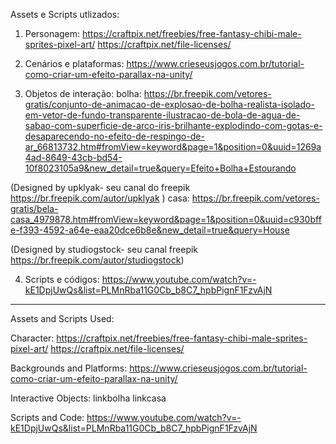 Assets e Scripts utlizados:

1) Personagem:
https://craftpix.net/freebies/free-fantasy-chibi-male-sprites-pixel-art/
https://craftpix.net/file-licenses/

2) Cenários e plataformas:
https://www.crieseusjogos.com.br/tutorial-como-criar-um-efeito-parallax-na-unity/

3) Objetos de interação:
bolha: https://br.freepik.com/vetores-gratis/conjunto-de-animacao-de-explosao-de-bolha-realista-isolado-em-vetor-de-fundo-transparente-ilustracao-de-bola-de-agua-de-sabao-com-superficie-de-arco-iris-brilhante-explodindo-com-gotas-e-desaparecendo-no-efeito-de-respingo-de-ar_66813732.htm#fromView=keyword&page=1&position=0&uuid=1269a4ad-8649-43cb-bd54-10f8023105a9&new_detail=true&query=Efeito+Bolha+Estourando

(Designed by upklyak- seu canal do freepik https://br.freepik.com/autor/upklyak )
casa: https://br.freepik.com/vetores-gratis/bela-casa_4979878.htm#fromView=keyword&page=1&position=0&uuid=c930bffe-f393-4592-a64e-eaa20dce6b8e&new_detail=true&query=House

(Designed by studiogstock- seu canal freepik https://br.freepik.com/autor/studiogstock)

4) Scripts e códigos:
https://www.youtube.com/watch?v=-kE1DpjUwQs&list=PLMnRba11G0Cb_b8C7_hpbPignF1FzvAjN

--------------------------------------------------------------------------------------

Assets and Scripts Used:

Character:
https://craftpix.net/freebies/free-fantasy-chibi-male-sprites-pixel-art/
https://craftpix.net/file-licenses/

Backgrounds and Platforms:
https://www.crieseusjogos.com.br/tutorial-como-criar-um-efeito-parallax-na-unity/

Interactive Objects:
linkbolha
linkcasa

Scripts and Code:
https://www.youtube.com/watch?v=-kE1DpjUwQs&list=PLMnRba11G0Cb_b8C7_hpbPignF1FzvAjN
